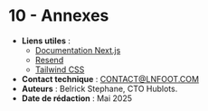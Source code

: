 # 10 - Annexes

- **Liens utiles** :
  - [Documentation Next.js](https://nextjs.org/docs)
  - [Resend](https://resend.com/)
  - [Tailwind CSS](https://tailwindcss.com/)
- **Contact technique** : CONTACT@LNFOOT.COM
- **Auteurs** : Belrick Stephane, CTO Hublots.
- **Date de rédaction** : Mai 2025
